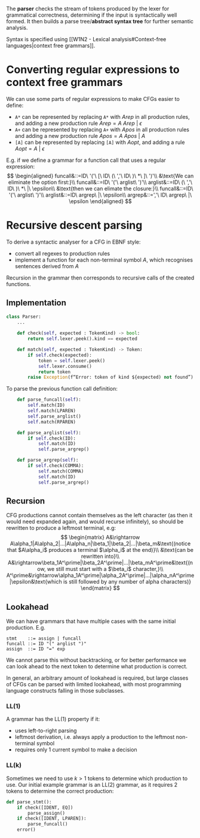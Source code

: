 The **parser** checks the stream of tokens produced by the lexer for grammatical correctness, determining if the input is syntactically well formed. It then builds a parse tree/**abstract syntax tree** for further semantic analysis.

Syntax is specified using [[W1N2 - Lexical analysis#Context-free languages|context free grammars]].
# Converting regular expressions to context free grammars
We can use some parts of regular expressions to make CFGs easier to define:
- `A*` can be represented by replacing `A*` with $Arep$ in all production rules, and adding a new production rule $Arep=A\ Arep\ |\ \epsilon$
- `A+` can be represented by replacing `A+` with $Apos$ in all production rules and adding a new production rule $Apos=A\ Apos\ |\ A$
- `[A]` can be represented by replacing `[A]` with $Aopt$, and adding a rule $Aopt=A\ |\ \epsilon$

E.g. if we define a grammar for a function call that uses a regular expression:
$$
\begin{aligned}
funcall&::=ID\ '('\ [\ ID\ (\ ','\ ID\ )\ *\ ]\ ')'\\
&\text{We can eliminate the option first:}\\
funcall&::=ID\ '('\ arglist\ ')'\\
arglist&::=ID\ (\ ','\ ID\ )\ *\ |\ \epsilon\\
&\text{then we can elimate the closure:}\\
funcall&::=ID\ '('\ arglist\ ')'\\
arglist&::=ID\ argrep\ |\ \epsilon\\
argrep&::=','\ ID\ argrep\ |\ \epsilon
\end{aligned}
$$
# Recursive descent parsing
To derive a syntactic analyser for a CFG in EBNF style:
- convert all regexes to production rules
- implement a function for each non-terminal symbol $A$, which recognises sentences derived from $A$

Recursion in the grammar then corresponds to recursive calls of the created functions.
## Implementation
```python
class Parser:
	...
	
	def check(self, expected : TokenKind) -> bool:
		return self.lexer.peek().kind == expected

	def match(self, expected : TokenKind) -> Token:
		if self.check(expected):
			token = self.lexer.peek()
			self.lexer.consume()
			return token
		raise Exception(f“Error: token of kind ${expected) not found”)
```

To parse the previous function call definition:
```python
	def parse_funcall(self):
		self.match(ID)
		self.match(LPAREN)
		self.parse_arglist()
		self.match(RPAREN)

	def parse_arglist(self):
		if self.check(ID):
			self.match(ID)
			self.parse_argrep()

	def parse_argrep(self):
		if self.check(COMMA):
			self.match(COMMA)
			self.match(ID)
			self.parse_argrep()
```
## Recursion
CFG productions cannot contain themselves as the left character (as then it would need expanded again, and would recurse infinitely), so should be rewritten to produce a leftmost terminal, e.g:
$$
\begin{matrix}
A&\rightarrow A\alpha_1|A\alpha_2|...|A\alpha_n|\beta_1|\beta_2|...|\beta_m&\text{(notice that $A\alpha_i$ produces a terminal $\alpha_i$ at the end)}\\
&\text{can be rewritten into}\\
A&\rightarrow\beta_1A^\prime|\beta_2A^\prime|...|\beta_mA^\prime&\text{(now, we still must start with a $\beta_i$ character,}\\
A^\prime&\rightarrow\alpha_1A^\prime|\alpha_2A^\prime|...|\alpha_nA^\prime|\epsilon&\text{which is still followed by any number of alpha characters)}
\end{matrix}
$$
## Lookahead
We can have grammars that have multiple cases with the same initial production. E.g.
```
stmt    ::= assign | funcall
funcall ::= ID "(" arglist ")"
assign  ::= ID "=" exp
```
We cannot parse this without backtracking, or for better performance we can look ahead to the next token to determine what production is correct.

In general, an arbitrary amount of lookahead is required, but large classes of CFGs can be parsed with limited lookahead, with most programming language constructs falling in those subclasses.
### LL(1)
A grammar has the LL(1) property if it:
- uses left-to-right parsing
- leftmost derivation, i.e. always apply a production to the leftmost non-terminal symbol
- requires only 1 current symbol to make a decision
### LL(k)
Sometimes we need to use $k>1$ tokens to determine which production to use. Our initial example grammar is an LL(2) grammar, as it requires 2 tokens to determine the correct production:
```python
def parse_stmt():
	if check([IDENT, EQ])
		parse_assign()
	if check([IDENT, LPAREN]):
		parse_funcall()
	error()
```